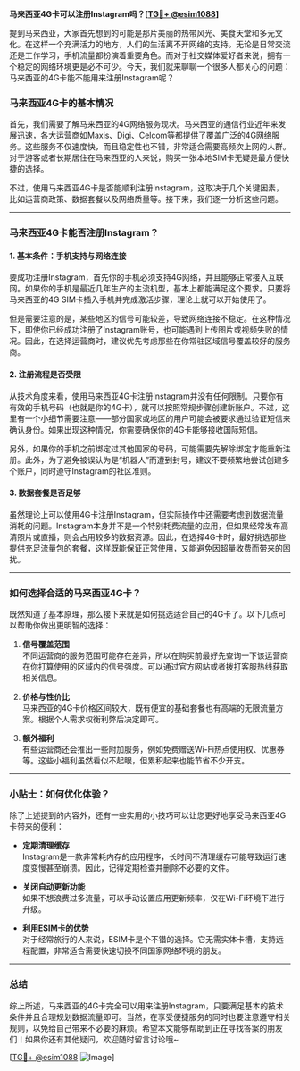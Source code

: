 **马来西亚4G卡可以注册Instagram吗？[[TG💪+ @esim1088](https://t.me/s/esim1088)]**

提到马来西亚，大家首先想到的可能是那片美丽的热带风光、美食天堂和多元文化。在这样一个充满活力的地方，人们的生活离不开网络的支持。无论是日常交流还是工作学习，手机流量都扮演着重要角色。而对于社交媒体爱好者来说，拥有一个稳定的网络环境更是必不可少。今天，我们就来聊聊一个很多人都关心的问题：马来西亚的4G卡能不能用来注册Instagram呢？

### **马来西亚4G卡的基本情况**

首先，我们需要了解马来西亚的4G网络服务现状。马来西亚的通信行业近年来发展迅速，各大运营商如Maxis、Digi、Celcom等都提供了覆盖广泛的4G网络服务。这些服务不仅速度快，而且稳定性也不错，非常适合需要高频次上网的人群。对于游客或者长期居住在马来西亚的人来说，购买一张本地SIM卡无疑是最方便快捷的选择。

不过，使用马来西亚4G卡是否能顺利注册Instagram，这取决于几个关键因素，比如运营商政策、数据套餐以及网络质量等。接下来，我们逐一分析这些问题。

---

### **马来西亚4G卡能否注册Instagram？**

#### **1. 基本条件：手机支持与网络连接**
要成功注册Instagram，首先你的手机必须支持4G网络，并且能够正常接入互联网。如果你的手机是最近几年生产的主流机型，基本上都能满足这个要求。只要将马来西亚的4G SIM卡插入手机并完成激活步骤，理论上就可以开始使用了。

但是需要注意的是，某些地区的信号可能较差，导致网络连接不稳定。在这种情况下，即使你已经成功注册了Instagram账号，也可能遇到上传图片或视频失败的情况。因此，在选择运营商时，建议优先考虑那些在你常驻区域信号覆盖较好的服务商。

#### **2. 注册流程是否受限**
从技术角度来看，使用马来西亚4G卡注册Instagram并没有任何限制。只要你有有效的手机号码（也就是你的4G卡），就可以按照常规步骤创建新账户。不过，这里有一个小细节需要注意——部分国家或地区的用户可能会被要求通过验证短信来确认身份。如果出现这种情况，你需要确保你的4G卡能够接收国际短信。

另外，如果你的手机之前绑定过其他国家的号码，可能需要先解除绑定才能重新注册。此外，为了避免被误认为是“机器人”而遭到封号，建议不要频繁地尝试创建多个账户，同时遵守Instagram的社区准则。

#### **3. 数据套餐是否足够**
虽然理论上可以使用4G卡注册Instagram，但实际操作中还需要考虑到数据流量消耗的问题。Instagram本身并不是一个特别耗费流量的应用，但如果经常发布高清照片或直播，则会占用较多的数据资源。因此，在选择4G卡时，最好挑选那些提供充足流量包的套餐，这样既能保证正常使用，又能避免因超量收费而带来的困扰。

---

### **如何选择合适的马来西亚4G卡？**

既然知道了基本原理，那么接下来就是如何挑选适合自己的4G卡了。以下几点可以帮助你做出更明智的选择：

1. **信号覆盖范围**  
   不同运营商的服务范围可能存在差异，所以在购买前最好先查询一下该运营商在你打算使用的区域内的信号强度。可以通过官方网站或者拨打客服热线获取相关信息。

2. **价格与性价比**  
   马来西亚的4G卡价格区间较大，既有便宜的基础套餐也有高端的无限流量方案。根据个人需求权衡利弊后决定即可。

3. **额外福利**  
   有些运营商还会推出一些附加服务，例如免费赠送Wi-Fi热点使用权、优惠券等。这些小福利虽然看似不起眼，但累积起来也能节省不少开支。

---

### **小贴士：如何优化体验？**

除了上述提到的内容外，还有一些实用的小技巧可以让您更好地享受马来西亚4G卡带来的便利：

- **定期清理缓存**  
  Instagram是一款非常耗内存的应用程序，长时间不清理缓存可能导致运行速度变慢甚至崩溃。因此，记得定期检查并删除不必要的文件。

- **关闭自动更新功能**  
  如果不想浪费过多流量，可以手动设置应用更新频率，仅在Wi-Fi环境下进行升级。

- **利用ESIM卡的优势**  
  对于经常旅行的人来说，ESIM卡是个不错的选择。它无需实体卡槽，支持远程配置，非常适合需要快速切换不同国家网络环境的朋友。

---

### **总结**

综上所述，马来西亚的4G卡完全可以用来注册Instagram，只要满足基本的技术条件并且合理规划数据流量即可。当然，在享受便捷服务的同时也要注意遵守相关规则，以免给自己带来不必要的麻烦。希望本文能够帮助到正在寻找答案的朋友们！如果你还有其他疑问，欢迎随时留言讨论哦~

[[TG💪+ @esim1088](https://t.me/s/esim1088) ![Image](https://i.postimg.cc/4NQfJmqS/Snipaste-2025-05-13-00-14-12.png)]